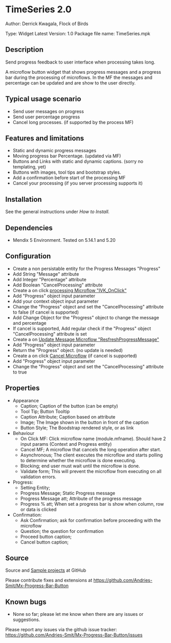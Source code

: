 # TimeSeries 2.0
Author: Derrick Kwagala, Flock of Birds

Type: Widget
Latest Version: 1.0
Package file name: TimeSeries.mpk

## Description

Send progress feedback to user interface when processing takes long.

A microflow button widget that shows progress messages and a progress bar during the  processing of microflows. In the MF the messages and percentage can be updated and are show to the user directly.

## Typical usage scenario

* Send user messages on progress
* Send user percentage progress
* Cancel long processes. (if supported by the process MF)

## Features and limitations

* Static and dynamic progress messages
* Moving progress bar Percentage. (updated via MF) 
* Buttons and Links with static and dynamic captions. (sorry no templating, yet)
* Buttons with images, tool tips and bootstrap styles.
* Add a confirmation before start of the processing MF
* Cancel your processing (if you server processing supports it)

## Installation

See the general instructions under _How to Install._

## Dependencies

* Mendix 5 Environment. Tested on 5.14.1 and 5.20


## Configuration

* Create a non persistable entity for the Progress Messages "Progress"
 * Add String "Message" attribute
 * Add Integer "Percentage" attribute
 * Add Boolean "CancelProcessing" attribute
* Create a on click [processing Microflow "IVK_OnClick"](https://modelshare.mendix.com/models/63362fac-3e0e-4dfa-9d76-5d290c9a441e/progress-bar-on-click)
 * Add "Progress" object input parameter
 * Add your context object input parameter
 * Change the "Progress" object and set the "CancelProcessing" attribute to false (if cancel is supported)
 * Add Change Object for the "Progress" object to change the message and percentage
 * If cancel is supported, Add regular check  if the "Progress" object "CancelProcessing" attribute is set
* Create a on [Update Message Microflow "ResfreshProgressMessage"](https://modelshare.mendix.com/models/29086e36-69e9-47c3-a3f4-090cbdb8cf06/progress-bar-resfresh-progress-message)
 * Add "Progress" object input parameter
 * Return the "Progress" object. (no update is needed)
* Create a on click [Cancel Microflow](https://modelshare.mendix.com/models/4674e539-e58d-4469-957b-25080140c8b6/progress-bar-cancel-progress) (if cancel is supported)
 * Add "Progress" object input parameter
 * Change the "Progress" object and set the "CancelProcessing" attribute to true

## Properties

* Appearance
  * Caption; Caption of the button (can be empty)
  * Tool Tip; Button Tooltip
  * Caption Attribute; Caption based on attribute
  * Image; The Image shown in the button in front of the caption
  * Button Style; The Boodstrap rendered style, or as link
* Behaviour
  * On Click MF: Click microflow name (module.mfname). Should have 2 input params (Context and Progress entity)
  * Cancel MF; A microflow that cancels the long operation after start.
  * Asynchronous; The client executes the microflow and starts polling to determine whether the microflow is done executing.
  * Blocking; end user must wait until the microflow is done.
  * Validate form; This will prevent the microflow from executing on all validation errors.
* Progress:
  * Setting Entity;
  * Progress Message; Static Progress message
  * Progress Message att; Attribute of the progress message
  * Progress % att; When set a progress bar is show when column, row or data is clicked
* Confirmation:
  * Ask Confirmation; ask for confirmation before proceeding with the microflow
  * Question; the question for confirmation
  * Proceed button caption;
  * Cancel button caption;

## Source

Source and [Sample projects](https://github.com/Andries-Smit/Mx-Progress-Bar-Button/tree/master/test) at GitHub

Please contribute fixes and extensions at
https://github.com/Andries-Smit/Mx-Progress-Bar-Button


## Known bugs

* None so far; please let me know when there are any issues or suggestions.

Please report any issues via the github issue tracker:
https://github.com/Andries-Smit/Mx-Progress-Bar-Button/issues 
